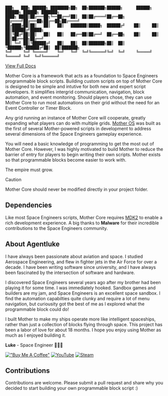 ﻿<!--div style="display: none">
# MotherCore
</div-->

 ```
███╗   ███╗ ██████╗ ████████╗██╗  ██╗███████╗██████╗      ██████╗ ██████╗ ██████╗ ███████╗
████╗ ████║██╔═══██╗╚══██╔══╝██║  ██║██╔════╝██╔══██╗    ██╔════╝██╔═══██╗██╔══██╗██╔════╝
██╔████╔██║██║   ██║   ██║   ███████║█████╗  ██████╔╝    ██║     ██║   ██║██████╔╝█████╗  
██║╚██╔╝██║██║   ██║   ██║   ██╔══██║██╔══╝  ██╔══██╗    ██║     ██║   ██║██╔══██╗██╔══╝  
██║ ╚═╝ ██║╚██████╔╝   ██║   ██║  ██║███████╗██║  ██║    ╚██████╗╚██████╔╝██║  ██║███████╗
╚═╝     ╚═╝ ╚═════╝    ╚═╝   ╚═╝  ╚═╝╚══════╝╚═╝  ╚═╝     ╚═════╝ ╚═════╝ ╚═╝  ╚═╝╚══════╝
 ```

 [View Full Docs](https://lukejamesmorrison.github.io/mother-docs)

Mother Core is a framework that acts as a foundation to Space Engineers programmable block scripts.  Building custom scripts on top of Mother Core is designed to be simple and intutive for both new and expert script developers.  It simplifies intergrid communication, navigation, block automation, and event monitoring. Should players chose, they can use Mother Core to run most automations on their grid without the need for an Event Controller or Timer Block.

Any grid running an instance of Mother Core will cooperate, greatly expanding what players can do with multiple grids. [Mother OS](https://steamcommunity.com/sharedfiles/filedetails/?id=3411507973) was built as the first of several Mother-powered scripts in development to address several dimensions of the Space Engineers gameplay experience.

You will need a basic knowledge of programming to get the most out of Mother Core. However, I was highly motivated to build Mother to reduce the barrier of entry for players to begin writing their own scripts.  Mother exists so that programmable blocks become easier to work with.

The empire must grow.

> [!CAUTION] 
> Mother Core should never be modified directly in your project folder.
## Dependencies

Like most Space Engineers scripts, Mother Core requires [MDK2](https://github.com/malforge/mdk2) to enable a rich development experience. A big thanks to **Malware** for their incredible contributions to the Space Engineers community.

##  About Agentluke
I have always been passionate about aviation and space. I studied Aerospace Engineering, and flew in fighter jets in the Air Force for over a decade. I have been writing software since university, and I have always been fascinated by the intersection of software and hardware.

I discovered Space Engineers several years ago after my brother had been playing it for some time. I was immediately hooked. Sandbox games and builders are my jam, and Space Engineers is an excellent space sandbox. I find the automation capabilties quite clunky and require a lot of menu navigation, but curiousity got the best of me as I explored what the programmable block could do!  

I built Mother to make my ships operate more like intelligent spaceships, rather than just a collection of blocks flying through space. This project has been a labor of love for about 18 months. I hope you enjoy using Mother as much as I enjoyed building it.

**Luke** - 
Space Engineer 🚀🇨🇦

[!["Buy Me A Coffee"](https://www.buymeacoffee.com/assets/img/custom_images/orange_img.png)](https://buymeacoffee.com/Agentluke) 
[![YouTube](https://img.shields.io/badge/YouTube-%23FF0000.svg?style=for-the-badge&logo=YouTube&logoColor=white)](https://www.youtube.com/@agentluke)
[![Steam](https://img.shields.io/badge/steam-%23000000.svg?style=for-the-badge&logo=steam&logoColor=white)](https://steamcommunity.com/id/agentluke/myworkshopfiles/)

## Contributions
Contributions are welcome. Please submit a pull request and share why you decided to start building your own programmable block script :)